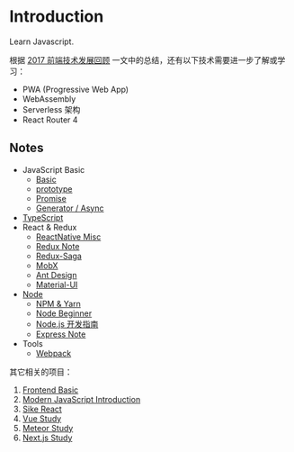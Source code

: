 # Introduction

Learn Javascript.

根据 [2017 前端技术发展回顾](https://zhuanlan.zhihu.com/p/32119668) 一文中的总结，还有以下技术需要进一步了解或学习：

- PWA (Progressive Web App)
- WebAssembly
- Serverless 架构
- React Router 4

## Notes

* JavaScript Basic
    * [Basic](notes/basic.md)
    * [prototype](notes/prototype.md)
    * [Promise](notes/promise.md)
    * [Generator / Async](notes/generator.md)
* [TypeScript](notes/typescript-note.md)
* React & Redux
    * [ReactNative Misc](notes/react-native-misc.md)
    * [Redux Note](notes/redux-note.md)
    * [Redux-Saga](notes/redux-saga.md)
    * [MobX](notes/mobx-note.md)
    * [Ant Design](notes/antd-note.md)
    * [Material-UI](notes/material-ui-note.md)
* [Node](notes/node-readme.md)
    * [NPM & Yarn](notes/node-npm-yarn.md)
    * [Node Beginner](notes/node-beginner.md)
    * [Node.js 开发指南](notes/node-byvoid.md)
    * [Express Note](notes/express-note.md)
* Tools
    * [Webpack](notes/webpack-note.md)

其它相关的项目：

1. [Frontend Basic](https://github.com/baurine/frontend-basic)
1. [Modern JavaScript Introduction](https://github.com/baurine/cf-shares/tree/master/cf-modern-js)
1. [Sike React](https://github.com/baurine/sike-react)
1. [Vue Study](https://github.com/baurine/vue-study)
1. [Meteor Study](https://github.com/baurine/meteor-study)
1. [Next.js Study](https://github.com/baurine/nextjs-study)
